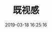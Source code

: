 ---
title: 既视感
comments: false
reward: true
date: 2019-03-18 16:25:16
tags:
- Strange Life
categories: 
- Useless
---